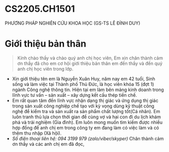 # CS2205.CH1501
PHƯƠNG PHÁP NGHIÊN CỨU KHOA HỌC (GS-TS LÊ ĐÌNH DUY)
# Giới thiệu bản thân
> Kính chào thầy và chào quý anh chị học viên,
Em xin chân thành cảm ơn thầy đã cho em cơ hội giới thiệu bản thân em đến thầy và đến quý anh chị học viên trong lớp.
* Xin giới thiệu tên em là Nguyễn Xuân Huy, năm nay em 42 tuổi, Sinh sống và làm việc tại Thành phố Thủ Đức, là học viên khóa 15 (đợt 1) ngành Công nghệ thông tin.
Hiện tại em làm bên mảng kinh doanh trong lĩnh vực tư vấn – sản xuất – xây dựng kết cấu thép tiền chế.
* Em rất quan tâm đến lĩnh vực nhận dạng thị giác và ứng dụng thị giác trong sản xuất công nghiệp chế tạo với kỳ vọng dùng kỹ thuật công nghệ để kiểm tra và sản xuất ra sản phẩm chất lượng tốt(Cá nhân). Em luôn tranh thủ lựa chọn thời gian để cùng vợ và hai con đi du lịch khám phá và trải nghiệm (Gia đình). Em luôn mong muốn tìm kiếm được nhiều hợp đồng để anh chị em trong công ty em đang làm có việc làm và có thêm thu nhập (Xã hội).
* *Số điện thoại liên hệ: 094 3199 979 (zalo/viber/skyper)*
Chân thành cảm ơn thầy và các anh chị em đã đọc,
